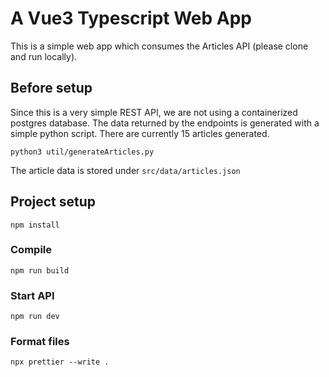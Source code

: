 # A Vue3 Typescript Web App

This is a simple web app which consumes the Articles API (please clone and run locally).

## Before setup

Since this is a very simple REST API, we are not using a containerized postgres database. The data returned by the endpoints is generated with a simple python script.
There are currently 15 articles generated.

```
python3 util/generateArticles.py
```

The article data is stored under `src/data/articles.json`

## Project setup

```
npm install
```

### Compile

```
npm run build
```

### Start API

```
npm run dev
```

### Format files

```
npx prettier --write .
```
